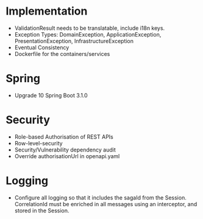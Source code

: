 # Implementation

- ValidationResult needs to be translatable, include i18n keys.
- Exception Types: DomainException, ApplicationException, PresentationException, InfrastructureException
- Eventual Consistency
- Dockerfile for the containers/services

# Spring

- Upgrade 10 Spring Boot 3.1.0

# Security

- Role-based Authorisation of REST APIs
- Row-level-security
- Security/Vulnerability dependency audit
- Override authorisationUrl in openapi.yaml

# Logging

- Configure all logging so that it includes the sagaId from the Session. CorrelationId must be enriched in all
  messages using an interceptor, and stored in the Session.
 